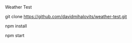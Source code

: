 Weather Test

git clone https://github.com/davidmihalovits/weather-test.git

npm install

npm start
